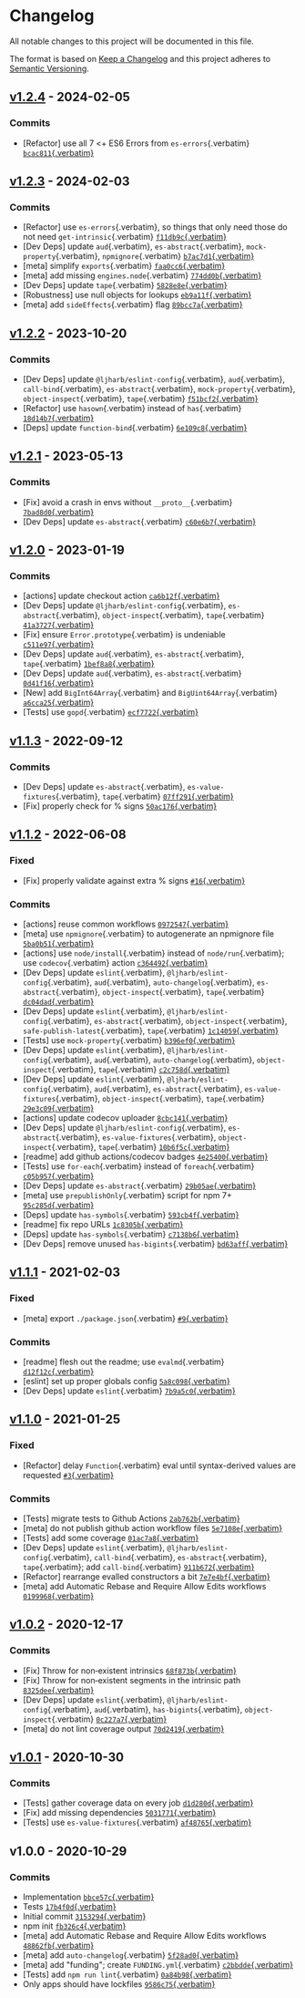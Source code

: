 # Changelog

All notable changes to this project will be documented in this file.

The format is based on [Keep a
Changelog](https://keepachangelog.com/en/1.0.0/) and this project
adheres to [Semantic Versioning](https://semver.org/spec/v2.0.0.html).

## [v1.2.4](https://github.com/ljharb/get-intrinsic/compare/v1.2.3...v1.2.4) - 2024-02-05

### Commits

- \[Refactor\] use all 7 \<+ ES6 Errors from `es-errors`{.verbatim}
  [`bcac811`{.verbatim}](https://github.com/ljharb/get-intrinsic/commit/bcac811abdc1c982e12abf848a410d6aae148d14)

## [v1.2.3](https://github.com/ljharb/get-intrinsic/compare/v1.2.2...v1.2.3) - 2024-02-03

### Commits

- \[Refactor\] use `es-errors`{.verbatim}, so things that only need
  those do not need `get-intrinsic`{.verbatim}
  [`f11db9c`{.verbatim}](https://github.com/ljharb/get-intrinsic/commit/f11db9c4fb97d87bbd53d3c73ac6b3db3613ad3b)
- \[Dev Deps\] update `aud`{.verbatim}, `es-abstract`{.verbatim},
  `mock-property`{.verbatim}, `npmignore`{.verbatim}
  [`b7ac7d1`{.verbatim}](https://github.com/ljharb/get-intrinsic/commit/b7ac7d1616fefb03877b1aed0c8f8d61aad32b6c)
- \[meta\] simplify `exports`{.verbatim}
  [`faa0cc6`{.verbatim}](https://github.com/ljharb/get-intrinsic/commit/faa0cc618e2830ffb51a8202490b0c215d965cbc)
- \[meta\] add missing `engines.node`{.verbatim}
  [`774dd0b`{.verbatim}](https://github.com/ljharb/get-intrinsic/commit/774dd0b3e8f741c3f05a6322d124d6087f146af1)
- \[Dev Deps\] update `tape`{.verbatim}
  [`5828e8e`{.verbatim}](https://github.com/ljharb/get-intrinsic/commit/5828e8e4a04e69312e87a36c0ea39428a7a4c3d8)
- \[Robustness\] use null objects for lookups
  [`eb9a11f`{.verbatim}](https://github.com/ljharb/get-intrinsic/commit/eb9a11fa9eb3e13b193fcc05a7fb814341b1a7b7)
- \[meta\] add `sideEffects`{.verbatim} flag
  [`89bcc7a`{.verbatim}](https://github.com/ljharb/get-intrinsic/commit/89bcc7a42e19bf07b7c21e3094d5ab177109e6d2)

## [v1.2.2](https://github.com/ljharb/get-intrinsic/compare/v1.2.1...v1.2.2) - 2023-10-20

### Commits

- \[Dev Deps\] update `@ljharb/eslint-config`{.verbatim},
  `aud`{.verbatim}, `call-bind`{.verbatim}, `es-abstract`{.verbatim},
  `mock-property`{.verbatim}, `object-inspect`{.verbatim},
  `tape`{.verbatim}
  [`f51bcf2`{.verbatim}](https://github.com/ljharb/get-intrinsic/commit/f51bcf26412d58d17ce17c91c9afd0ad271f0762)
- \[Refactor\] use `hasown`{.verbatim} instead of `has`{.verbatim}
  [`18d14b7`{.verbatim}](https://github.com/ljharb/get-intrinsic/commit/18d14b799bea6b5765e1cec91890830cbcdb0587)
- \[Deps\] update `function-bind`{.verbatim}
  [`6e109c8`{.verbatim}](https://github.com/ljharb/get-intrinsic/commit/6e109c81e03804cc5e7824fb64353cdc3d8ee2c7)

## [v1.2.1](https://github.com/ljharb/get-intrinsic/compare/v1.2.0...v1.2.1) - 2023-05-13

### Commits

- \[Fix\] avoid a crash in envs without `__proto__`{.verbatim}
  [`7bad8d0`{.verbatim}](https://github.com/ljharb/get-intrinsic/commit/7bad8d061bf8721733b58b73a2565af2b6756b64)
- \[Dev Deps\] update `es-abstract`{.verbatim}
  [`c60e6b7`{.verbatim}](https://github.com/ljharb/get-intrinsic/commit/c60e6b7b4cf9660c7f27ed970970fd55fac48dc5)

## [v1.2.0](https://github.com/ljharb/get-intrinsic/compare/v1.1.3...v1.2.0) - 2023-01-19

### Commits

- \[actions\] update checkout action
  [`ca6b12f`{.verbatim}](https://github.com/ljharb/get-intrinsic/commit/ca6b12f31eaacea4ea3b055e744cd61623385ffb)
- \[Dev Deps\] update `@ljharb/eslint-config`{.verbatim},
  `es-abstract`{.verbatim}, `object-inspect`{.verbatim},
  `tape`{.verbatim}
  [`41a3727`{.verbatim}](https://github.com/ljharb/get-intrinsic/commit/41a3727d0026fa04273ae216a5f8e12eefd72da8)
- \[Fix\] ensure `Error.prototype`{.verbatim} is undeniable
  [`c511e97`{.verbatim}](https://github.com/ljharb/get-intrinsic/commit/c511e97ae99c764c4524b540dee7a70757af8da3)
- \[Dev Deps\] update `aud`{.verbatim}, `es-abstract`{.verbatim},
  `tape`{.verbatim}
  [`1bef8a8`{.verbatim}](https://github.com/ljharb/get-intrinsic/commit/1bef8a8fd439ebb80863199b6189199e0851ac67)
- \[Dev Deps\] update `aud`{.verbatim}, `es-abstract`{.verbatim}
  [`0d41f16`{.verbatim}](https://github.com/ljharb/get-intrinsic/commit/0d41f16bcd500bc28b7bfc98043ebf61ea081c26)
- \[New\] add `BigInt64Array`{.verbatim} and `BigUint64Array`{.verbatim}
  [`a6cca25`{.verbatim}](https://github.com/ljharb/get-intrinsic/commit/a6cca25f29635889b7e9bd669baf9e04be90e48c)
- \[Tests\] use `gopd`{.verbatim}
  [`ecf7722`{.verbatim}](https://github.com/ljharb/get-intrinsic/commit/ecf7722240d15cfd16edda06acf63359c10fb9bd)

## [v1.1.3](https://github.com/ljharb/get-intrinsic/compare/v1.1.2...v1.1.3) - 2022-09-12

### Commits

- \[Dev Deps\] update `es-abstract`{.verbatim},
  `es-value-fixtures`{.verbatim}, `tape`{.verbatim}
  [`07ff291`{.verbatim}](https://github.com/ljharb/get-intrinsic/commit/07ff291816406ebe5a12d7f16965bde0942dd688)
- \[Fix\] properly check for % signs
  [`50ac176`{.verbatim}](https://github.com/ljharb/get-intrinsic/commit/50ac1760fe99c227e64eabde76e9c0e44cd881b5)

## [v1.1.2](https://github.com/ljharb/get-intrinsic/compare/v1.1.1...v1.1.2) - 2022-06-08

### Fixed

- \[Fix\] properly validate against extra % signs
  [`#16`{.verbatim}](https://github.com/ljharb/get-intrinsic/issues/16)

### Commits

- \[actions\] reuse common workflows
  [`0972547`{.verbatim}](https://github.com/ljharb/get-intrinsic/commit/0972547efd0abc863fe4c445a6ca7eb4f8c6901d)
- \[meta\] use `npmignore`{.verbatim} to autogenerate an npmignore file
  [`5ba0b51`{.verbatim}](https://github.com/ljharb/get-intrinsic/commit/5ba0b51d8d8d4f1c31d426d74abc0770fd106bad)
- \[actions\] use `node/install`{.verbatim} instead of
  `node/run`{.verbatim}; use `codecov`{.verbatim} action
  [`c364492`{.verbatim}](https://github.com/ljharb/get-intrinsic/commit/c364492af4af51333e6f81c0bf21fd3d602c3661)
- \[Dev Deps\] update `eslint`{.verbatim},
  `@ljharb/eslint-config`{.verbatim}, `aud`{.verbatim},
  `auto-changelog`{.verbatim}, `es-abstract`{.verbatim},
  `object-inspect`{.verbatim}, `tape`{.verbatim}
  [`dc04dad`{.verbatim}](https://github.com/ljharb/get-intrinsic/commit/dc04dad86f6e5608775a2640cb0db5927ae29ed9)
- \[Dev Deps\] update `eslint`{.verbatim},
  `@ljharb/eslint-config`{.verbatim}, `es-abstract`{.verbatim},
  `object-inspect`{.verbatim}, `safe-publish-latest`{.verbatim},
  `tape`{.verbatim}
  [`1c14059`{.verbatim}](https://github.com/ljharb/get-intrinsic/commit/1c1405984e86dd2dc9366c15d8a0294a96a146a5)
- \[Tests\] use `mock-property`{.verbatim}
  [`b396ef0`{.verbatim}](https://github.com/ljharb/get-intrinsic/commit/b396ef05bb73b1d699811abd64b0d9b97997fdda)
- \[Dev Deps\] update `eslint`{.verbatim},
  `@ljharb/eslint-config`{.verbatim}, `aud`{.verbatim},
  `auto-changelog`{.verbatim}, `object-inspect`{.verbatim},
  `tape`{.verbatim}
  [`c2c758d`{.verbatim}](https://github.com/ljharb/get-intrinsic/commit/c2c758d3b90af4fef0a76910d8d3c292ec8d1d3e)
- \[Dev Deps\] update `eslint`{.verbatim},
  `@ljharb/eslint-config`{.verbatim}, `aud`{.verbatim},
  `es-abstract`{.verbatim}, `es-value-fixtures`{.verbatim},
  `object-inspect`{.verbatim}, `tape`{.verbatim}
  [`29e3c09`{.verbatim}](https://github.com/ljharb/get-intrinsic/commit/29e3c091c2bf3e17099969847e8729d0e46896de)
- \[actions\] update codecov uploader
  [`8cbc141`{.verbatim}](https://github.com/ljharb/get-intrinsic/commit/8cbc1418940d7a8941f3a7985cbc4ac095c5e13d)
- \[Dev Deps\] update `@ljharb/eslint-config`{.verbatim},
  `es-abstract`{.verbatim}, `es-value-fixtures`{.verbatim},
  `object-inspect`{.verbatim}, `tape`{.verbatim}
  [`10b6f5c`{.verbatim}](https://github.com/ljharb/get-intrinsic/commit/10b6f5c02593fb3680c581d696ac124e30652932)
- \[readme\] add github actions/codecov badges
  [`4e25400`{.verbatim}](https://github.com/ljharb/get-intrinsic/commit/4e25400d9f51ae9eb059cbe22d9144e70ea214e8)
- \[Tests\] use `for-each`{.verbatim} instead of `foreach`{.verbatim}
  [`c05b957`{.verbatim}](https://github.com/ljharb/get-intrinsic/commit/c05b957ad9a7bc7721af7cc9e9be1edbfe057496)
- \[Dev Deps\] update `es-abstract`{.verbatim}
  [`29b05ae`{.verbatim}](https://github.com/ljharb/get-intrinsic/commit/29b05aec3e7330e9ad0b8e0f685a9112c20cdd97)
- \[meta\] use `prepublishOnly`{.verbatim} script for npm 7+
  [`95c285d`{.verbatim}](https://github.com/ljharb/get-intrinsic/commit/95c285da810516057d3bbfa871176031af38f05d)
- \[Deps\] update `has-symbols`{.verbatim}
  [`593cb4f`{.verbatim}](https://github.com/ljharb/get-intrinsic/commit/593cb4fb38e7922e40e42c183f45274b636424cd)
- \[readme\] fix repo URLs
  [`1c8305b`{.verbatim}](https://github.com/ljharb/get-intrinsic/commit/1c8305b5365827c9b6fc785434aac0e1328ff2f5)
- \[Deps\] update `has-symbols`{.verbatim}
  [`c7138b6`{.verbatim}](https://github.com/ljharb/get-intrinsic/commit/c7138b6c6d73132d859471fb8c13304e1e7c8b20)
- \[Dev Deps\] remove unused `has-bigints`{.verbatim}
  [`bd63aff`{.verbatim}](https://github.com/ljharb/get-intrinsic/commit/bd63aff6ad8f3a986c557fcda2914187bdaab359)

## [v1.1.1](https://github.com/ljharb/get-intrinsic/compare/v1.1.0...v1.1.1) - 2021-02-03

### Fixed

- \[meta\] export `./package.json`{.verbatim}
  [`#9`{.verbatim}](https://github.com/ljharb/get-intrinsic/issues/9)

### Commits

- \[readme\] flesh out the readme; use `evalmd`{.verbatim}
  [`d12f12c`{.verbatim}](https://github.com/ljharb/get-intrinsic/commit/d12f12c15345a0a0772cc65a7c64369529abd614)
- \[eslint\] set up proper globals config
  [`5a8c098`{.verbatim}](https://github.com/ljharb/get-intrinsic/commit/5a8c0984e3319d1ac0e64b102f8ec18b64e79f36)
- \[Dev Deps\] update `eslint`{.verbatim}
  [`7b9a5c0`{.verbatim}](https://github.com/ljharb/get-intrinsic/commit/7b9a5c0d31a90ca1a1234181c74988fb046701cd)

## [v1.1.0](https://github.com/ljharb/get-intrinsic/compare/v1.0.2...v1.1.0) - 2021-01-25

### Fixed

- \[Refactor\] delay `Function`{.verbatim} eval until syntax-derived
  values are requested
  [`#3`{.verbatim}](https://github.com/ljharb/get-intrinsic/issues/3)

### Commits

- \[Tests\] migrate tests to Github Actions
  [`2ab762b`{.verbatim}](https://github.com/ljharb/get-intrinsic/commit/2ab762b48164aea8af37a40ba105bbc8246ab8c4)
- \[meta\] do not publish github action workflow files
  [`5e7108e`{.verbatim}](https://github.com/ljharb/get-intrinsic/commit/5e7108e4768b244d48d9567ba4f8a6cab9c65b8e)
- \[Tests\] add some coverage
  [`01ac7a8`{.verbatim}](https://github.com/ljharb/get-intrinsic/commit/01ac7a87ac29738567e8524cd8c9e026b1fa8cb3)
- \[Dev Deps\] update `eslint`{.verbatim},
  `@ljharb/eslint-config`{.verbatim}, `call-bind`{.verbatim},
  `es-abstract`{.verbatim}, `tape`{.verbatim}; add
  `call-bind`{.verbatim}
  [`911b672`{.verbatim}](https://github.com/ljharb/get-intrinsic/commit/911b672fbffae433a96924c6ce013585e425f4b7)
- \[Refactor\] rearrange evalled constructors a bit
  [`7e7e4bf`{.verbatim}](https://github.com/ljharb/get-intrinsic/commit/7e7e4bf583f3799c8ac1c6c5e10d2cb553957347)
- \[meta\] add Automatic Rebase and Require Allow Edits workflows
  [`0199968`{.verbatim}](https://github.com/ljharb/get-intrinsic/commit/01999687a263ffce0a3cb011dfbcb761754aedbc)

## [v1.0.2](https://github.com/ljharb/get-intrinsic/compare/v1.0.1...v1.0.2) - 2020-12-17

### Commits

- \[Fix\] Throw for non‑existent intrinsics
  [`68f873b`{.verbatim}](https://github.com/ljharb/get-intrinsic/commit/68f873b013c732a05ad6f5fc54f697e55515461b)
- \[Fix\] Throw for non‑existent segments in the intrinsic path
  [`8325dee`{.verbatim}](https://github.com/ljharb/get-intrinsic/commit/8325deee43128f3654d3399aa9591741ebe17b21)
- \[Dev Deps\] update `eslint`{.verbatim},
  `@ljharb/eslint-config`{.verbatim}, `aud`{.verbatim},
  `has-bigints`{.verbatim}, `object-inspect`{.verbatim}
  [`0c227a7`{.verbatim}](https://github.com/ljharb/get-intrinsic/commit/0c227a7d8b629166f25715fd242553892e458525)
- \[meta\] do not lint coverage output
  [`70d2419`{.verbatim}](https://github.com/ljharb/get-intrinsic/commit/70d24199b620043cd9110fc5f426d214ebe21dc9)

## [v1.0.1](https://github.com/ljharb/get-intrinsic/compare/v1.0.0...v1.0.1) - 2020-10-30

### Commits

- \[Tests\] gather coverage data on every job
  [`d1d280d`{.verbatim}](https://github.com/ljharb/get-intrinsic/commit/d1d280dec714e3f0519cc877dbcb193057d9cac6)
- \[Fix\] add missing dependencies
  [`5031771`{.verbatim}](https://github.com/ljharb/get-intrinsic/commit/5031771bb1095b38be88ce7c41d5de88718e432e)
- \[Tests\] use `es-value-fixtures`{.verbatim}
  [`af48765`{.verbatim}](https://github.com/ljharb/get-intrinsic/commit/af48765a23c5323fb0b6b38dbf00eb5099c7bebc)

## v1.0.0 - 2020-10-29

### Commits

- Implementation
  [`bbce57c`{.verbatim}](https://github.com/ljharb/get-intrinsic/commit/bbce57c6f33d05b2d8d3efa273ceeb3ee01127bb)
- Tests
  [`17b4f0d`{.verbatim}](https://github.com/ljharb/get-intrinsic/commit/17b4f0d56dea6b4059b56fc30ef3ee4d9500ebc2)
- Initial commit
  [`3153294`{.verbatim}](https://github.com/ljharb/get-intrinsic/commit/31532948de363b0a27dd9fd4649e7b7028ec4b44)
- npm init
  [`fb326c4`{.verbatim}](https://github.com/ljharb/get-intrinsic/commit/fb326c4d2817c8419ec31de1295f06bb268a7902)
- \[meta\] add Automatic Rebase and Require Allow Edits workflows
  [`48862fb`{.verbatim}](https://github.com/ljharb/get-intrinsic/commit/48862fb2508c8f6a57968e6d08b7c883afc9d550)
- \[meta\] add `auto-changelog`{.verbatim}
  [`5f28ad0`{.verbatim}](https://github.com/ljharb/get-intrinsic/commit/5f28ad019e060a353d8028f9f2591a9cc93074a1)
- \[meta\] add \"funding\"; create `FUNDING.yml`{.verbatim}
  [`c2bbdde`{.verbatim}](https://github.com/ljharb/get-intrinsic/commit/c2bbddeba73a875be61484ee4680b129a6d4e0a1)
- \[Tests\] add `npm run lint`{.verbatim}
  [`0a84b98`{.verbatim}](https://github.com/ljharb/get-intrinsic/commit/0a84b98b22b7cf7a748666f705b0003a493c35fd)
- Only apps should have lockfiles
  [`9586c75`{.verbatim}](https://github.com/ljharb/get-intrinsic/commit/9586c75866c1ee678e4d5d4dbbdef6997e511b05)
